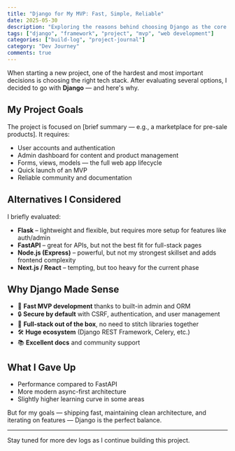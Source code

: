 ```yaml
---
title: "Django for My MVP: Fast, Simple, Reliable"
date: 2025-05-30
description: "Exploring the reasons behind choosing Django as the core framework for my current project."
tags: ["django", "framework", "project", "mvp", "web development"]
categories: ["build-log", "project-journal"]
category: "Dev Journey"
comments: true
---
```


When starting a new project, one of the hardest and most important decisions is choosing the right tech stack. After evaluating several options, I decided to go with **Django** — and here's why.

## My Project Goals

The project is focused on [brief summary — e.g., a marketplace for pre-sale products]. It requires:

- User accounts and authentication
- Admin dashboard for content and product management
- Forms, views, models — the full web app lifecycle
- Quick launch of an MVP
- Reliable community and documentation

## Alternatives I Considered

I briefly evaluated:

- **Flask** – lightweight and flexible, but requires more setup for features like auth/admin
- **FastAPI** – great for APIs, but not the best fit for full-stack pages
- **Node.js (Express)** – powerful, but not my strongest skillset and adds frontend complexity
- **Next.js / React** – tempting, but too heavy for the current phase

## Why Django Made Sense

- 🚀 **Fast MVP development** thanks to built-in admin and ORM
- 🔒 **Secure by default** with CSRF, authentication, and user management
- 🧰 **Full-stack out of the box**, no need to stitch libraries together
- 🛠️ **Huge ecosystem** (Django REST Framework, Celery, etc.)
- 📚 **Excellent docs** and community support

## What I Gave Up

- Performance compared to FastAPI
- More modern async-first architecture
- Slightly higher learning curve in some areas

But for my goals — shipping fast, maintaining clean architecture, and iterating on features — Django is the perfect balance.

---

Stay tuned for more dev logs as I continue building this project.

